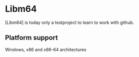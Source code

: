 # Libm64


[Libm64] is today only a testproject to learn to work with github. 

## Platform support

Windows, x86 and x86-64 architectures

